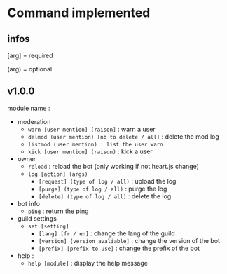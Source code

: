 # Command implemented 
## infos 
[arg] = required

(arg) = optional

## v1.0.0
module name :
+ moderation
    + ``warn [user mention] [raison]`` : warn a user
    + ``delmod (user mention) [nb to delete / all]`` : delete the mod log
    + ``listmod (user mention) : list the user warn``
    + ``kick [user mention] (raison)`` : kick a user
+ owner 
    + ``reload`` : reload the bot (only working if not heart.js change)
    + ``log [action] (args)``
        + ``[request] (type of log / all)`` : upload the log
        + ``[purge] (type of log / all)`` : purge the log
        + ``[delete] (type of log / all)`` : delete the log
+ bot info
    + ``ping`` : return the ping 
+ guild settings 
    + ``set [setting]``
        + ``[lang] [fr / en]`` : change the lang of the guild
        + ``[version] [version avaliable]`` : change the version of the bot
        + ``[prefix] [prefix to use]`` : change the prefix of the bot
+ help : 
    + ``help [module]`` : display the help message

```